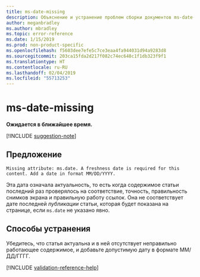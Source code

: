 ```yaml
---
title: ms-date-missing
description: Объяснение и устранение проблем сборки документов ms-date-missing
author: meganbradley
ms.author: mbradley
ms.topic: error-reference
ms.date: 1/15/2019
ms.prod: non-product-specific
ms.openlocfilehash: f5603dee7efe5c7ce3eaa4fa944031d94a9283d8
ms.sourcegitcommit: 203ca15fda2d217f082c74ec648c1f1db323f9f1
ms.translationtype: HT
ms.contentlocale: ru-RU
ms.lasthandoff: 02/04/2019
ms.locfileid: "55713253"
---
```

# <a name="ms-date-missing"></a>ms-date-missing

**Ожидается в ближайшее время.**

[!INCLUDE [suggestion-note](includes/suggestion-note.md)]

## <a name="suggestion"></a>Предложение

`Missing attribute: ms.date. A freshness date is required for this content. Add a date in format MM/DD/YYYY.`

Эта дата означала актуальность, то есть когда содержимое статьи последний раз проверялось на соответствие, точность, правильность снимков экрана и правильную работу ссылок. Она не соответствует дате последней *публикации* статьи, которая будет показана на странице, если `ms.date` не указано явно.

## <a name="resolution"></a>Способы устранения

Убедитесь, что статья актуальна и в ней отсутствует неправильно работающее содержимое, и добавьте допустимую дату в формате ММ/ДД/ГГГГ.

<!--make sure to add this file to your includes folder and verify the path-->
[!INCLUDE [validation-reference-help](includes/validation-reference-help.md)]
